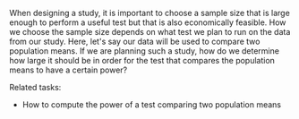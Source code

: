 
When designing a study, it is important to choose a sample size that is large
enough to perform a useful test but that is also economically feasible.
How we choose the sample size depends on what test we plan to run on the data
from our study.  Here, let's say our data will be used to compare two population
means.  If we are planning such a study, how do we determine how large it
should be in order for the test that compares the population means to have a
certain power?

Related tasks:

 * How to compute the power of a test comparing two population means
